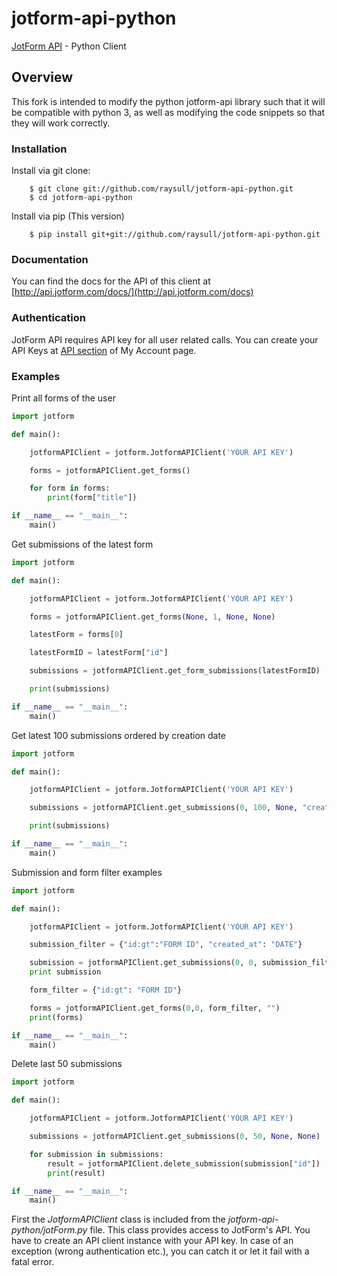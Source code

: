 jotform-api-python 
===============
[JotForm API](http://api.jotform.com/docs/) - Python Client

## Overview
This fork is intended to modify the python jotform-api library such that it will be compatible with python 3, as well as modifying the code snippets so that they will work correctly.

### Installation

Install via git clone:

        $ git clone git://github.com/raysull/jotform-api-python.git
        $ cd jotform-api-python
        
Install via pip (This version)

        $ pip install git+git://github.com/raysull/jotform-api-python.git

### Documentation

You can find the docs for the API of this client at [http://api.jotform.com/docs/](http://api.jotform.com/docs)

### Authentication

JotForm API requires API key for all user related calls. You can create your API Keys at  [API section](http://www.jotform.com/myaccount/api) of My Account page.

### Examples

Print all forms of the user

```python
import jotform

def main():

    jotformAPIClient = jotform.JotformAPIClient('YOUR API KEY')

    forms = jotformAPIClient.get_forms()

    for form in forms:
    	print(form["title"])

if __name__ == "__main__":
    main()
```  

Get submissions of the latest form

```python
import jotform

def main():

    jotformAPIClient = jotform.JotformAPIClient('YOUR API KEY')

    forms = jotformAPIClient.get_forms(None, 1, None, None)

    latestForm = forms[0]

    latestFormID = latestForm["id"]

    submissions = jotformAPIClient.get_form_submissions(latestFormID)

    print(submissions)

if __name__ == "__main__":
    main()
``` 

Get latest 100 submissions ordered by creation date

```python
import jotform

def main():

    jotformAPIClient = jotform.JotformAPIClient('YOUR API KEY')

    submissions = jotformAPIClient.get_submissions(0, 100, None, "created_at")

    print(submissions)

if __name__ == "__main__":
    main()
``` 

Submission and form filter examples

```python
import jotform

def main():

    jotformAPIClient = jotform.JotformAPIClient('YOUR API KEY')

    submission_filter = {"id:gt":"FORM ID", "created_at": "DATE"}

    submission = jotformAPIClient.get_submissions(0, 0, submission_filter, "") 
    print submission

    form_filter = {"id:gt": "FORM ID"}

    forms = jotformAPIClient.get_forms(0,0, form_filter, "")
    print(forms)

if __name__ == "__main__":
    main()
``` 

Delete last 50 submissions

```python
import jotform

def main():

    jotformAPIClient = jotform.JotformAPIClient('YOUR API KEY')

    submissions = jotformAPIClient.get_submissions(0, 50, None, None)

    for submission in submissions:
        result = jotformAPIClient.delete_submission(submission["id"])
        print(result)

if __name__ == "__main__":
    main()
``` 

First the _JotformAPIClient_ class is included from the _jotform-api-python/jotForm.py_ file. This class provides access to JotForm's API. You have to create an API client instance with your API key. 
In case of an exception (wrong authentication etc.), you can catch it or let it fail with a fatal error.

    
